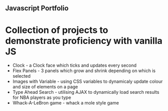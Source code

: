 ## Javascript Portfolio

# Collection of projects to demonstrate proficiency with vanilla JS

- Clock - a Clock face which ticks and updates every second
- Flex Panels - 3 panels which grow and shrink depending on which is selected
- Images with Variable - using CSS variables to dynamicaly update colour and size of elements on a page 
- Type Ahead Search - utilising AJAX to dynamically load search results for NBA players as you type
- Whack-A-LeBron game - whack a mole style game




